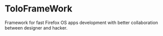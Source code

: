 ToloFrameWork
=============

Framework for fast Firefox OS apps development with better collaboration between designer and hacker.
